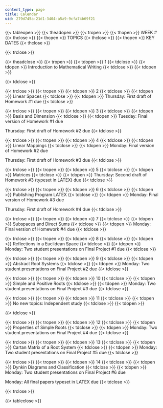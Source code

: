 ```yaml
---
content_type: page
title: Calendar
uid: 279d745a-21d1-3404-a5a9-9cfa74b69f21
---
```


{{< tableopen >}}
{{< theadopen >}}
{{< tropen >}}
{{< thopen >}}
WEEK #
{{< thclose >}}
{{< thopen >}}
TOPICS
{{< thclose >}}
{{< thopen >}}
KEY DATES
{{< thclose >}}

{{< trclose >}}

{{< theadclose >}}
{{< tropen >}}
{{< tdopen >}}
1
{{< tdclose >}}
{{< tdopen >}}
Introduction to Mathematical Writing
{{< tdclose >}}
{{< tdopen >}}

{{< tdclose >}}

{{< trclose >}}
{{< tropen >}}
{{< tdopen >}}
2
{{< tdclose >}}
{{< tdopen >}}
Linear Spaces
{{< tdclose >}}
{{< tdopen >}}
Thursday: First draft of Homework #1 due
{{< tdclose >}}

{{< trclose >}}
{{< tropen >}}
{{< tdopen >}}
3
{{< tdclose >}}
{{< tdopen >}}
Basis and Dimension
{{< tdclose >}}
{{< tdopen >}}
Tuesday: Final version of Homework #1 due  
  
Thursday: First draft of Homework #2 due
{{< tdclose >}}

{{< trclose >}}
{{< tropen >}}
{{< tdopen >}}
4
{{< tdclose >}}
{{< tdopen >}}
Linear Mappings
{{< tdclose >}}
{{< tdopen >}}
Monday: Final version of Homework #2 due  
  
Thursday: First draft of Homework #3 due
{{< tdclose >}}

{{< trclose >}}
{{< tropen >}}
{{< tdopen >}}
5
{{< tdclose >}}
{{< tdopen >}}
Matrices
{{< tdclose >}}
{{< tdopen >}}
Thursday: Second draft of Homework #3 (typeset in LATEX) due
{{< tdclose >}}

{{< trclose >}}
{{< tropen >}}
{{< tdopen >}}
6
{{< tdclose >}}
{{< tdopen >}}
Publishing Program LATEX
{{< tdclose >}}
{{< tdopen >}}
Monday: Final version of Homework #3 due  
  
Thursday: First draft of Homework #4 due
{{< tdclose >}}

{{< trclose >}}
{{< tropen >}}
{{< tdopen >}}
7
{{< tdclose >}}
{{< tdopen >}}
Subspaces and Direct Sums
{{< tdclose >}}
{{< tdopen >}}
Monday: Final version of Homework #4 due
{{< tdclose >}}

{{< trclose >}}
{{< tropen >}}
{{< tdopen >}}
8
{{< tdclose >}}
{{< tdopen >}}
Reflections in a Euclidean Space
{{< tdclose >}}
{{< tdopen >}}
Monday: Two student presentations on Final Project #1 due
{{< tdclose >}}

{{< trclose >}}
{{< tropen >}}
{{< tdopen >}}
9
{{< tdclose >}}
{{< tdopen >}}
Abstract Root Systems
{{< tdclose >}}
{{< tdopen >}}
Monday: Two student presentations on Final Project #2 due
{{< tdclose >}}

{{< trclose >}}
{{< tropen >}}
{{< tdopen >}}
10
{{< tdclose >}}
{{< tdopen >}}
Simple and Positive Roots
{{< tdclose >}}
{{< tdopen >}}
Monday: Two student presentations on Final Project #3 due
{{< tdclose >}}

{{< trclose >}}
{{< tropen >}}
{{< tdopen >}}
11
{{< tdclose >}}
{{< tdopen >}}
No new topics: Independent study
{{< tdclose >}}
{{< tdopen >}}

{{< tdclose >}}

{{< trclose >}}
{{< tropen >}}
{{< tdopen >}}
12
{{< tdclose >}}
{{< tdopen >}}
Properties of Simple Roots
{{< tdclose >}}
{{< tdopen >}}
Monday: Two student presentations on Final Project #4 due
{{< tdclose >}}

{{< trclose >}}
{{< tropen >}}
{{< tdopen >}}
13
{{< tdclose >}}
{{< tdopen >}}
Cartan Matrix of a Root System
{{< tdclose >}}
{{< tdopen >}}
Monday: Two student presentations on Final Project #5 due
{{< tdclose >}}

{{< trclose >}}
{{< tropen >}}
{{< tdopen >}}
14
{{< tdclose >}}
{{< tdopen >}}
Dynkin Diagrams and Classification
{{< tdclose >}}
{{< tdopen >}}
Monday: Two student presentations on Final Project #6 due  
  
Monday: All final papers typeset in LATEX due
{{< tdclose >}}

{{< trclose >}}

{{< tableclose >}}